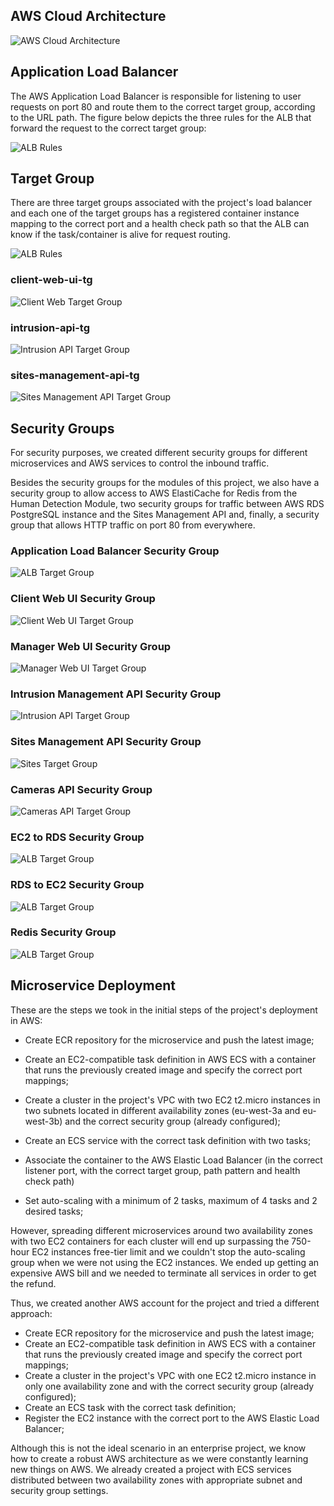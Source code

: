 ## AWS Cloud Architecture

![AWS Cloud Architecture](../static/img/aws_architecture.png)



## Application Load Balancer

The AWS Application Load Balancer is responsible for listening to user requests on port 80 and route them to the correct target group, according to the URL path. The figure below depicts the three rules for the ALB that forward the request to the correct target group:

![ALB Rules](../static/img/alb_rules.png)




## Target Group

There are three target groups associated with the project's load balancer and each one of the target groups has a registered container instance mapping to the correct port and a health check path so that the ALB can know if the task/container is alive for request routing.

![ALB Rules](../static/img/alb_rules.png)


### client-web-ui-tg

![Client Web Target Group](../static/img/client-tg.png)

### intrusion-api-tg

![Intrusion API Target Group](../static/img/intrusion-tg.png)

### sites-management-api-tg

![Sites Management API Target Group](../static/img/sites-tg.png)





## Security Groups

For security purposes, we created different security groups for different microservices and AWS services to control the inbound traffic. 

Besides the security groups for the modules of this project, we also have a security group to allow access to AWS ElastiCache for Redis from the Human Detection Module, two security groups for traffic between AWS RDS PostgreSQL instance and the Sites Management API and, finally, a security group that allows HTTP traffic on port 80 from everywhere.

### Application Load Balancer Security Group

![ALB Target Group](../static/img/alb-sg.png)

### Client Web UI Security Group

![Client Web UI Target Group](../static/img/client-sg.png)

### Manager Web UI Security Group

![Manager Web UI Target Group](../static/img/manager-sg.png)

### Intrusion Management API Security Group

![Intrusion API Target Group](../static/img/intrusion-sg.png)

### Sites Management API Security Group

![Sites Target Group](../static/img/sites-sg.png)

### Cameras API Security Group

![Cameras API Target Group](../static/img/cameras-sg.png)

### EC2 to RDS Security Group

![ALB Target Group](../static/img/ec2-rds-sg.png)

### RDS to EC2 Security Group

![ALB Target Group](../static/img/rds-ec2-sg.png)

### Redis Security Group

![ALB Target Group](../static/img/redis-sg.png)





## Microservice Deployment

These are the steps we took in the initial steps of the project's deployment in AWS:

- Create ECR repository for the microservice and push the latest image;	

- Create an EC2-compatible task definition in AWS ECS with a container that runs the previously created image and specify the correct port mappings;

- Create a cluster in the project's VPC with two EC2 t2.micro instances in two subnets located in different availability zones (eu-west-3a and eu-west-3b) and the correct security group (already configured);

- Create an ECS service with the correct task definition with two tasks;

- Associate the container to the AWS Elastic Load Balancer (in the correct listener port, with the correct target group, path pattern and health check path)

- Set auto-scaling with a minimum of 2 tasks, maximum of 4 tasks and 2 desired tasks;

  
However, spreading different microservices around two availability zones with two EC2 containers for each cluster will end up surpassing the 750-hour EC2 instances free-tier limit and we couldn't stop the auto-scaling group when we were not using the EC2 instances. We ended up getting an expensive AWS bill and we needed to terminate all services in order to get the refund.

Thus, we created another AWS account for the project and tried a different approach:

- Create ECR repository for the microservice and push the latest image;	
- Create an EC2-compatible task definition in AWS ECS with a container that runs the previously created image and specify the correct port mappings;
- Create a cluster in the project's VPC with one EC2 t2.micro instance in only one availability zone and with the correct security group (already configured);
- Create an ECS task with the correct task definition;
- Register the EC2 instance with the correct port to the AWS Elastic Load Balancer;

Although this is not the ideal scenario in an enterprise project, we know how to create a robust AWS architecture as we were constantly learning new things on AWS. We already created a project with ECS services distributed between two availability zones with appropriate subnet and security group settings.

